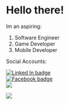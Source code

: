 <h1 style="align-self: center"> Hello there!</h1>
Im an aspiring:
<ol>
  <li>Software Engineer</li>
  <li>Game Developer</li>
  <li>Mobile Developer</li>
</ol>
<div id="social_accounts">
  <p>Social Accounts:</p>
  <a href="https://www.linkedin.com/in/fraion-hyudz-esguerra-914645125/">
      <img src="https://img.shields.io/badge/LinkedIn-blue?style=for-the-badge&logo=linkedin&logoColor=white" alt="Linked In badge"><br>
  </a>

  <a href="https://www.facebook.com/hyudz.esguerra.1">
      <img src="https://img.shields.io/badge/Facebook-blue?style=for-the-badge&logo=facebook&logoColor=white" alt="Facebook badge"><br>
  </a>

  <a href="fraionhyudz10@.gmail.com">
       <img src="https://img.shields.io/badge/Gmail-D14836?style=for-the-badge&logo=gmail&logoColor=white">
  </a>

  ![](https://komarev.com/ghpvc/?username=Hyudz&style=for-the-badge)
</div>
